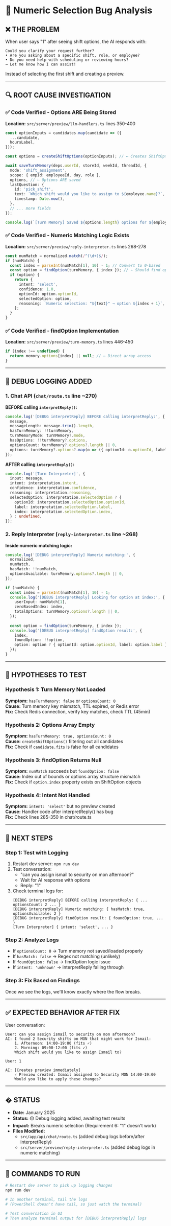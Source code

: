 # 🐛 Numeric Selection Bug Analysis

## ❌ THE PROBLEM

When user says "1" after seeing shift options, the AI responds with:
```
Could you clarify your request further?  
• Are you asking about a specific shift, role, or employee?  
• Do you need help with scheduling or reviewing hours?  
→ Let me know how I can assist!
```

Instead of selecting the first shift and creating a preview.

---

## 🔍 ROOT CAUSE INVESTIGATION

### ✅ Code Verified - Options ARE Being Stored

**Location:** `src/server/preview/llm-handlers.ts` lines 350-400

```typescript
const optionInputs = candidates.map(candidate => ({
  ...candidate,
  hoursLabel,
}));

const options = createShiftOptions(optionInputs); // ← Creates ShiftOption[]

await saveTurnMemory(deps.userId, storeId, weekId, threadId, {
  mode: 'shift_assignment',
  scope: { empId: employeeId, day, role },
  options, // ← Options ARE saved
  lastQuestion: {
    id: 'pick_shift',
    text: `Which shift would you like to assign to ${employee.name}?`,
    timestamp: Date.now(),
  },
  // ... more fields
});

console.log(`[Turn Memory] Saved ${options.length} options for ${employee.name} on ${day}`);
```

### ✅ Code Verified - Numeric Matching Logic Exists

**Location:** `src/server/preview/reply-interpreter.ts` lines 268-278

```typescript
const numMatch = normalized.match(/^(\d+)$/);
if (numMatch) {
  const index = parseInt(numMatch[1], 10) - 1; // Convert to 0-based
  const option = findOption(turnMemory, { index }); // ← Should find option at index 0
  if (option) {
    return {
      intent: 'select',
      confidence: 1.0,
      optionId: option.optionId,
      selectedOption: option,
      reasoning: `Numeric selection: "${text}" → option ${index + 1}`,
    };
  }
}
```

### ✅ Code Verified - findOption Implementation

**Location:** `src/server/preview/turn-memory.ts` lines 446-450

```typescript
if (index !== undefined) {
  return memory.options[index] || null; // ← Direct array access
}
```

---

## 🔬 DEBUG LOGGING ADDED

### 1. Chat API (`chat/route.ts` line ~270)

**BEFORE calling `interpretReply()`:**
```typescript
console.log('[DEBUG interpretReply] BEFORE calling interpretReply:', {
  message,
  messageLength: message.trim().length,
  hasTurnMemory: !!turnMemory,
  turnMemoryMode: turnMemory?.mode,
  hasOptions: !!turnMemory?.options,
  optionsCount: turnMemory?.options?.length || 0,
  options: turnMemory?.options?.map(o => ({ optionId: o.optionId, label: o.label, index: o.index })),
});
```

**AFTER calling `interpretReply()`:**
```typescript
console.log('[Turn Interpreter]', {
  input: message,
  intent: interpretation.intent,
  confidence: interpretation.confidence,
  reasoning: interpretation.reasoning,
  selectedOption: interpretation.selectedOption ? {
    optionId: interpretation.selectedOption.optionId,
    label: interpretation.selectedOption.label,
    index: interpretation.selectedOption.index,
  } : undefined,
});
```

### 2. Reply Interpreter (`reply-interpreter.ts` line ~268)

**Inside numeric matching logic:**
```typescript
console.log('[DEBUG interpretReply] Numeric matching:', {
  normalized,
  numMatch,
  hasMatch: !!numMatch,
  optionsAvailable: turnMemory.options?.length || 0,
});

if (numMatch) {
  const index = parseInt(numMatch[1], 10) - 1;
  console.log('[DEBUG interpretReply] Looking for option at index:', {
    userInput: numMatch[1],
    zeroBasedIndex: index,
    totalOptions: turnMemory.options?.length || 0,
  });
  
  const option = findOption(turnMemory, { index });
  console.log('[DEBUG interpretReply] findOption result:', {
    index,
    foundOption: !!option,
    option: option ? { optionId: option.optionId, label: option.label } : null,
  });
}
```

---

## 🎯 HYPOTHESES TO TEST

### Hypothesis 1: Turn Memory Not Loaded
**Symptom:** `hasTurnMemory: false` or `optionsCount: 0`  
**Cause:** Turn memory key mismatch, TTL expired, or Redis error  
**Fix:** Check Redis connection, verify key matches, check TTL (45min)

### Hypothesis 2: Options Array Empty
**Symptom:** `hasTurnMemory: true, optionsCount: 0`  
**Cause:** `createShiftOptions()` filtering out all candidates  
**Fix:** Check if `candidate.fits` is false for all candidates

### Hypothesis 3: findOption Returns Null
**Symptom:** `numMatch` succeeds but `foundOption: false`  
**Cause:** Index out of bounds or options array structure mismatch  
**Fix:** Check if `option.index` property exists on ShiftOption objects

### Hypothesis 4: Intent Not Handled
**Symptom:** `intent: 'select'` but no preview created  
**Cause:** Handler code after interpretReply() has bug  
**Fix:** Check lines 285-350 in chat/route.ts

---

## 🚀 NEXT STEPS

### Step 1: Test with Logging
1. Restart dev server: `npm run dev`
2. Test conversation:
   - "can you assign ismail to security on mon afternoon?"
   - Wait for AI response with options
   - Reply: "1"
3. Check terminal logs for:
   ```
   [DEBUG interpretReply] BEFORE calling interpretReply: { ... optionsCount: 2 ... }
   [DEBUG interpretReply] Numeric matching: { hasMatch: true, optionsAvailable: 2 }
   [DEBUG interpretReply] findOption result: { foundOption: true, ... }
   [Turn Interpreter] { intent: 'select', ... }
   ```

### Step 2: Analyze Logs
- If `optionsCount: 0` → Turn memory not saved/loaded properly
- If `hasMatch: false` → Regex not matching (unlikely)
- If `foundOption: false` → findOption logic issue
- If `intent: 'unknown'` → interpretReply falling through

### Step 3: Fix Based on Findings
Once we see the logs, we'll know exactly where the flow breaks.

---

## ✅ EXPECTED BEHAVIOR AFTER FIX

User conversation:
```
User: can you assign ismail to security on mon afternoon?
AI: I found 2 Security shifts on MON that might work for Ismail:
    1. Afternoon: 14:00-19:00 (fits ✓)
    2. Morning: 09:00-12:00 (fits ✓)
    Which shift would you like to assign Ismail to?

User: 1

AI: [Creates preview immediately]
    ✓ Preview created: Ismail assigned to Security MON 14:00-19:00
    Would you like to apply these changes?
```

---

## � STATUS

- **Date:** January 2025
- **Status:** 🟡 Debug logging added, awaiting test results
- **Impact:** Breaks numeric selection (Requirement 6: "1" doesn't work)
- **Files Modified:**
  - `src/app/api/chat/route.ts` (added debug logs before/after interpretReply)
  - `src/server/preview/reply-interpreter.ts` (added debug logs in numeric matching)

---

## 🔧 COMMANDS TO RUN

```powershell
# Restart dev server to pick up logging changes
npm run dev

# In another terminal, tail the logs
# (PowerShell doesn't have tail, so just watch the terminal)

# Test conversation in UI
# Then analyze terminal output for [DEBUG interpretReply] logs
```

